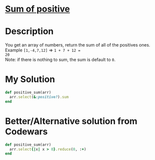 # [Sum of positive](https://www.codewars.com/kata/5715eaedb436cf5606000381  )

# Description
You get an array of numbers, return the sum of all of the positives ones.\
Example <code>[1,-4,7,12]</code> => <code>1 + 7 + 12 = 20</code>\
Note: if there is nothing to sum, the sum is default to <code>0</code>.

# My Solution
```ruby
def positive_sum(arr)
  arr.select(&:positive?).sum
end
```
# Better/Alternative solution from Codewars
```ruby
def positive_sum(arr)
  arr.select{|x| x > 0}.reduce(0, :+)
end
```

